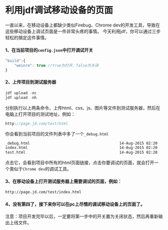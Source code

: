 # 利用jdf调试移动设备的页面

一直以来，在移动设备上都缺少类似Firebug、Chrome dev的开发工具，导致在这些移动设备上调试页面是一件非常头疼的事情。
今天利用jdf，你可以通过三步轻松的搞定这件事情。

#### 1、在当前项目的`config.json`中打开调试开关
```javascript
"build":{
    "weinre": true //true为打开，false为关闭
}
```

#### 2、上传项目到测试服务器

```javascript
jdf upload -nc
jdf upload -nh
```

分别执行以上两条命令，上传html、css、js、图片等文件到测试服务器，然后在电脑上打开项目的测试地址，例如：
```javascript
http://page.jd.com/test/html
```

你会看到当前项目的文件列表中多了一个`_debug.html`
```html
_debug.html                                        14-Aug-2015 02:20     390
index.html                                         14-Aug-2015 02:20    5831
test.html                                          14-Aug-2015 02:20     688
```
点击它，会看到项目中所有的html页面链接，点击你要调试的页面，就会打开一个类似于`Chrome dev`的调试工具。


#### 3、在移动设备上打开测试服务器上需要调试的页面，例如：
```html
http://page.jd.com/test/index.html
```

#### 4、没有第四了，接下来你可以在pc上尽情的调试移动设备上的页面了。

注意：项目开发完毕以后，一定要将第一步中的开关置为关闭状态，然后再重新输出上线文件。



